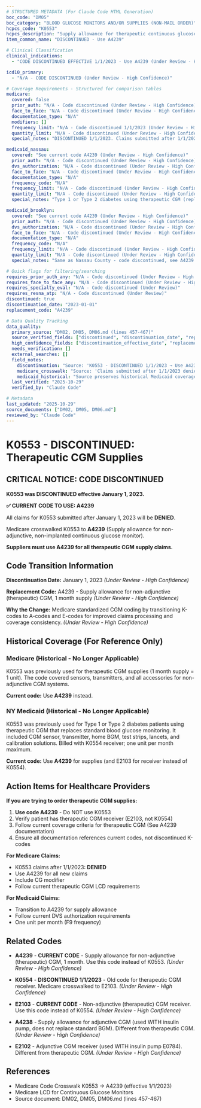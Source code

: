```yaml
---
# STRUCTURED METADATA (For Claude Code HTML Generation)
boc_code: "DM05"
boc_category: "BLOOD GLUCOSE MONITORS AND/OR SUPPLIES (NON-MAIL ORDER)"
hcpcs_code: "K0553"
hcpcs_description: "Supply allowance for therapeutic continuous glucose monitor (CGM), includes all supplies and accessories, 1 month supply = 1 unit of service"
item_common_name: "DISCONTINUED - Use A4239"

# Clinical Classification
clinical_indications:
  - "CODE DISCONTINUED EFFECTIVE 1/1/2023 - Use A4239 (Under Review - High Confidence)"

icd10_primary:
  - "N/A - CODE DISCONTINUED (Under Review - High Confidence)"

# Coverage Requirements - Structured for comparison tables
medicare:
  covered: false
  prior_auth: "N/A - Code discontinued (Under Review - High Confidence)"
  face_to_face: "N/A - Code discontinued (Under Review - High Confidence)"
  documentation_type: "N/A"
  modifiers: []
  frequency_limit: "N/A - Code discontinued 1/1/2023 (Under Review - High Confidence)"
  quantity_limit: "N/A - Code discontinued (Under Review - High Confidence)"
  special_notes: "DISCONTINUED 1/1/2023. Claims submitted after 1/1/2023 DENIED. Medicare crosswalked K0553 to A4239. Suppliers MUST use A4239 for therapeutic CGM supplies."

medicaid_nassau:
  covered: "See current code A4239 (Under Review - High Confidence)"
  prior_auth: "N/A - Code discontinued (Under Review - High Confidence)"
  dvs_authorization: "N/A - Code discontinued (Under Review - High Confidence)"
  face_to_face: "N/A - Code discontinued (Under Review - High Confidence)"
  documentation_type: "N/A"
  frequency_code: "N/A"
  frequency_limit: "N/A - Code discontinued (Under Review - High Confidence)"
  quantity_limit: "N/A - Code discontinued (Under Review - High Confidence)"
  special_notes: "Type 1 or Type 2 diabetes using therapeutic CGM (replaces BGM); includes CGM sensor, transmitter, home BGM, test strips, lancets, calibration solutions. Billed with K0554 receiver; one unit per month maximum."

medicaid_brooklyn:
  covered: "See current code A4239 (Under Review - High Confidence)"
  prior_auth: "N/A - Code discontinued (Under Review - High Confidence)"
  dvs_authorization: "N/A - Code discontinued (Under Review - High Confidence)"
  face_to_face: "N/A - Code discontinued (Under Review - High Confidence)"
  documentation_type: "N/A"
  frequency_code: "N/A"
  frequency_limit: "N/A - Code discontinued (Under Review - High Confidence)"
  quantity_limit: "N/A - Code discontinued (Under Review - High Confidence)"
  special_notes: "Same as Nassau County - code discontinued, see A4239."

# Quick flags for filtering/searching
requires_prior_auth_any: "N/A - Code discontinued (Under Review - High Confidence)"
requires_face_to_face_any: "N/A - Code discontinued (Under Review - High Confidence)"
requires_specialty_eval: "N/A - Code discontinued (Under Review)"
requires_resna_atp: "N/A - Code discontinued (Under Review)"
discontinued: true
discontinuation_date: "2023-01-01"
replacement_code: "A4239"

# Data Quality Tracking
data_quality:
  primary_source: "DM02, DM05, DM06.md (lines 457-467)"
  source_verified_fields: ["discontinued", "discontinuation_date", "replacement_code", "crosswalk_info"]
  high_confidence_fields: ["discontinuation_effective_date", "replacement_code", "medicare_crosswalk"]
  needs_verification: []
  external_searches: []
  field_notes:
    discontinuation: "Source: 'K0553 - DISCONTINUED 1/1/2023 → Use A4239'"
    medicare_crosswalk: "Source: 'Claims submitted after 1/1/2023 denied; Medicare crosswalked K0553 to A4239; suppliers must use A4239'"
    medicaid_historical: "Source preserves historical Medicaid coverage details for reference, but code is discontinued"
  last_verified: "2025-10-29"
  verified_by: "Claude Code"

# Metadata
last_updated: "2025-10-29"
source_documents: ["DM02, DM05, DM06.md"]
reviewed_by: "Claude Code"
---
```


# K0553 - DISCONTINUED: Therapeutic CGM Supplies

## CRITICAL NOTICE: CODE DISCONTINUED

**K0553 was DISCONTINUED effective January 1, 2023.**

**✅ CURRENT CODE TO USE: A4239**

All claims for K0553 submitted after January 1, 2023 will be **DENIED**.

Medicare crosswalked K0553 to **A4239** (Supply allowance for non-adjunctive, non-implanted continuous glucose monitor).

**Suppliers must use A4239 for all therapeutic CGM supply claims.**

## Code Transition Information

**Discontinuation Date:** January 1, 2023 *(Under Review - High Confidence)*

**Replacement Code:** A4239 - Supply allowance for non-adjunctive (therapeutic) CGM, 1 month supply *(Under Review - High Confidence)*

**Why the Change:** Medicare standardized CGM coding by transitioning K-codes to A-codes and E-codes for improved claims processing and coverage consistency. *(Under Review - High Confidence)*

## Historical Coverage (For Reference Only)

### Medicare (Historical - No Longer Applicable)

K0553 was previously used for therapeutic CGM supplies (1 month supply = 1 unit). The code covered sensors, transmitters, and all accessories for non-adjunctive CGM systems.

**Current code:** Use **A4239** instead.

### NY Medicaid (Historical - No Longer Applicable)

K0553 was previously used for Type 1 or Type 2 diabetes patients using therapeutic CGM that replaces standard blood glucose monitoring. It included CGM sensor, transmitter, home BGM, test strips, lancets, and calibration solutions. Billed with K0554 receiver; one unit per month maximum.

**Current code:** Use **A4239** for supplies (and E2103 for receiver instead of K0554).

## Action Items for Healthcare Providers

**If you are trying to order therapeutic CGM supplies:**

1. **Use code A4239** - Do NOT use K0553
2. Verify patient has therapeutic CGM receiver (E2103, not K0554)
3. Follow current coverage criteria for therapeutic CGM (See A4239 documentation)
4. Ensure all documentation references current codes, not discontinued K-codes

**For Medicare Claims:**
- K0553 claims after 1/1/2023: **DENIED**
- Use A4239 for all new claims
- Include CG modifier
- Follow current therapeutic CGM LCD requirements

**For Medicaid Claims:**
- Transition to A4239 for supply allowance
- Follow current DVS authorization requirements
- One unit per month (F9 frequency)

## Related Codes

- **A4239** - **CURRENT CODE** - Supply allowance for non-adjunctive (therapeutic) CGM, 1 month. Use this code instead of K0553. *(Under Review - High Confidence)*

- **K0554** - **DISCONTINUED 1/1/2023** - Old code for therapeutic CGM receiver. Medicare crosswalked to E2103. *(Under Review - High Confidence)*

- **E2103** - **CURRENT CODE** - Non-adjunctive (therapeutic) CGM receiver. Use this code instead of K0554. *(Under Review - High Confidence)*

- **A4238** - Supply allowance for adjunctive CGM (used WITH insulin pump, does not replace standard BGM). Different from therapeutic CGM. *(Under Review - High Confidence)*

- **E2102** - Adjunctive CGM receiver (used WITH insulin pump E0784). Different from therapeutic CGM. *(Under Review - High Confidence)*

## References

- Medicare Code Crosswalk K0553 → A4239 (effective 1/1/2023)
- Medicare LCD for Continuous Glucose Monitors
- Source document: DM02, DM05, DM06.md (lines 457-467)
